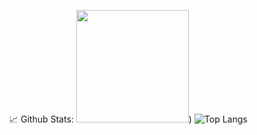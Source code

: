 <!---
- 👋 Hi, I’m @EdsonMorroNogueira, I'm a student in SPTECH, My course is 1 SIS
- 👀 I’m interested in Development of Websites, coding in C++ using OpenGL library
- 🌱 I’m currently learning CSS, JS, HTML and MySQL
- 💞️ I’m looking to collaborate on Gaming projects, automation and the uses of C++ in games
- 📫 How to reach me -  E-mail: edson.nogueira@sptech.school --->
📈 Github Stats:
 <img height="180em" 
 src="https://github-readme-stats.vercel.app/api?username=EdsonMorroNogueira&show_icons=true&theme=synthwave&hide_border=true&&count_private=true&include_all_commits=true" />)  ![Top Langs](https://github-readme-stats.vercel.app/api/top-langs/?username=EdsonMorroNogueira)

<!---
EdsonMorroNogueira/EdsonMorroNogueira is a ✨ special ✨ repository because its `README.md` (this file) appears on your GitHub profile.
You can click the Preview link to take a look at your changes.
--->

